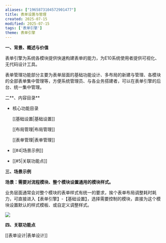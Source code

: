 ```yaml
---
aliases: ["1965873104572901477"]
title: 表单设置与管理
created: 2025-07-15
modified: 2025-07-15
tags: ['表单引擎']
theme: 表单引擎
---
```


**一、背景、概述与价值**

表单引擎为系统各模块提供快速构建表单的能力，为E10系统使用者提供可视化、无代码设计工具。

表单管理功能部分主要为表单层面的基础功能设计、多布局的新建与管理、各模块的全部表单集中管理等，方便系统管理员、与各业务搭建者，可以在表单引擎的后台、统一集中管理。

二**、内容目录**

- 核心功能目录

  [[基础设置|基础设置]]

  [[布局管理|布局管理]]

  [[表单管理|表单管理]]

- [[#4|场景示例]]
- [[#5|关联功能点]]

**三、场景示例**

**场景：需要对流程模块、整个模块设置通用的模块样式。**

业务层面通常会对整个模块的表单样式有统一的要求，挨个表单布局调整耗时耗力，可直接进入【表单引擎】-【基础设置】，选择需要控制的模块，直接为这个模块设置默认的样式模板、或自定义调整样式。

![](https://myhelpdoc.oss-cn-heyuan.aliyuncs.com/mdimages/da6529fa300e44b383f9af8f5dc7d56a.jpg)

**四、关联功能点**

[[表单设计|表单设计]]

